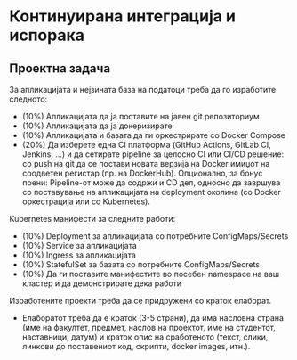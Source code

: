 # Континуирана интеграција и испорака 
## Проектна задача

За апликацијата и нејзината база на податоци треба да го изработите следното:
- (10%) Апликацијата да ја поставите на јавен git репозиториум
- (10%) Апликацијата да ја докеризирате
- (10%) Апликацијата и базата да ги оркестрирате со Docker Compose
- (20%) Да изберете една CI платформа (GitHub Actions, GitLab CI, Jenkins, ...) и да сетирате pipeline за целосно CI или CI/CD решение: со push на git да се постави новата верзија на Docker имиџот на соодветен регистар (пр. на DockerHub). Опционално, за бонус поени: Pipeline-от може да содржи и CD дел, односно да завршува со поставување на апликацијата на deployment околина (со Docker оркестрација или со Kubernetes).


Kubernetes манифести за следните работи:
- (10%) Deployment за апликацијата со потребните ConfigMaps/Secrets
- (10%) Service за апликацијата
- (10%) Ingress за апликацијата
- (10%) StatefulSet за базата со потребните ConfigMaps/Secrets
- (10%) Да ги поставите манифестите во посебен namespace на ваш кластер и да демонстрирате дека работи

Изработените проекти треба да се придружени со краток елаборат.
- Елаборатот треба да е краток (3-5 страни), да има насловна страна (име на факултет, предмет, наслов на проектот, име на студентот, наставници, датум) и краток опис на сработеното (текст, слики, линкови до поставениот код, скрипти, docker images, итн.).
